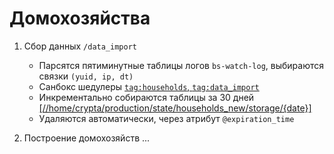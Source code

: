 Домохозяйства
=============

1. Сбор данных `/data_import`
    - Парсятся пятиминутные таблицы логов `bs-watch-log`, выбираются связки `(yuid, ip, dt)`
    - Санбокс шедулеры [`tag:households`, `tag:data_import`](https://sandbox.yandex-team.ru/schedulers/?tags=HOUSEHOLDS%2CDATA_IMPORT&page=1&order=-id&pageCapacity=20&all_tags=true)
    - Инкрементально собираются таблицы за 30 дней [[//home/crypta/production/state/households_new/storage/{date}]](https://yt.yandex-team.ru/hahn/navigation?path=//home/crypta/production/state/households_new/storage&sort[asc]=false&sort[field]=name)
    - Удаляются автоматически, через атрибут `@expiration_time`

2. Построение домохозяйств
    ...
